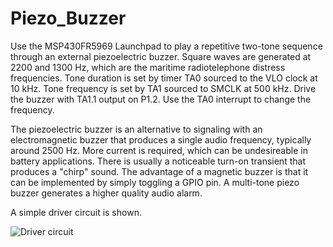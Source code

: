# Piezo_Buzzer

Use the MSP430FR5969 Launchpad to play a repetitive two-tone sequence through an external piezoelectric buzzer. Square waves are generated at 2200 and 1300 Hz, which are the maritime radiotelephone distress frequencies. Tone duration is set by timer TA0 sourced to the VLO clock at 10 kHz. Tone frequency is set by TA1 sourced to SMCLK at 500 kHz. Drive the buzzer with TA1.1 output on P1.2. Use the TA0 interrupt to change the frequency.

The piezoelectric buzzer is an alternative to signaling with an electromagnetic buzzer that produces a single audio frequency, typically around 2500 Hz. More current is required, which can be undesireable in battery applications. There is usually a noticeable turn-on transient that produces a "chirp" sound.  The advantage of a magnetic buzzer is that it can be implemented by simply toggling a GPIO pin. A multi-tone piezo buzzer generates a higher quality audio alarm. 

A simple driver circuit is shown.

![Driver circuit](https://raw.githubusercontent.com/microphonon/Piezo_Buzzer/master/C1.jpg)
